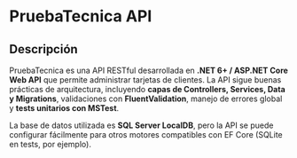 # PruebaTecnica API

## Descripción

PruebaTecnica es una API RESTful desarrollada en **.NET 6+ / ASP.NET Core Web API** que permite administrar tarjetas de clientes. La API sigue buenas prácticas de arquitectura, incluyendo **capas de Controllers, Services, Data y Migrations**, validaciones con **FluentValidation**, manejo de errores global y **tests unitarios con MSTest**.  

La base de datos utilizada es **SQL Server LocalDB**, pero la API se puede configurar fácilmente para otros motores compatibles con EF Core (SQLite en tests, por ejemplo).
